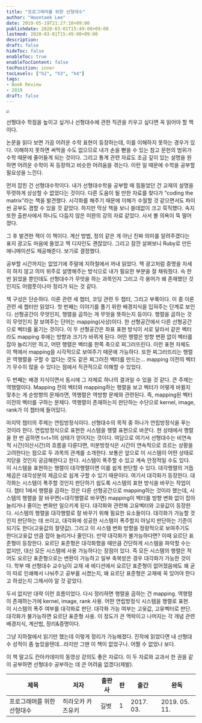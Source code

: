 ```yaml
---
title: "프로그래머를 위한 선형대수"
author: "Hoontaek Lee"
date: 2019-05-19T21:27:18+09:00
publishdate: 2020-03-01T15:49:00+09:00
lastmod: 2020-03-01T15:49:00+09:00
description:
draft: false
hideToc: false
enableToc: true
enableTocContent: false
tocPosition: inner
tocLevels: ["h2", "h3", "h4"]
tags:
- Book Review
- 2019
draft: false
---
```


<img src="https://image.aladin.co.kr/product/10423/3/cover500/k032536399_1.jpg" style="zoom:50%;" />



선형대수 학점을 높이고 싶거나 선형대수에 관한 직관을 키우고 싶다면 꼭 읽어야 할 책이다.

논문을 읽다 보면 가끔 어려운 수학 표현이 등장하는데, 이를 이해하지 못하는 경우가 있다. 이해하지 못하면 써먹을 수도 없으므로 내가 손을 뻗을 수 있는 참고 문헌의 범위가 수학 때문에 줄어들게 되는 것이다. 그리고 통계 관련 자료도 조금 깊이 있는 설명을 원하면 어려운 수학이 꼭 등장하고 비슷한 어려움을 겪는다. 이런 일 때문에 수학을 공부할 필요성을 느낀다.

먼저 잡힌 건 선형대수학이다. 내가 선형대수학을 공부할 때 힘들었던 건 교재의 설명을 뚜렷하게 상상할 수 없었다는 것이다. 다른 도움이 될 만한 자료를 찾다가 “coding the matrix”라는 책을 발견했다. 시각화를 해주기 때문에 이해가 수월할 것 같으면서도 파이썬 공부도 겸할 수 있을 것 같았다. 하지만 막상 책을 보니 쓸데없이 크고 묵직했다. 속지 또한 출판사에서 하나도 다듬지 않은 미완의 강의 자료 같았다. 사서 볼 의욕이 뚝 떨어졌다.

그 후 발견한 책이 이 책이다. 계산 방법, 정의 같은 게 아닌 진짜 의미를 알려주겠다는 표지 광고도 마음에 들었고 책 디자인도 괜찮았다. 그리고 잠깐 살펴보니 Ruby로 만든 애니메이션도 제공해준다. 보기로 결정했다.

공부할 시간까지는 없었기에 주말에 지하철에서 꺼내 읽었다. 책 광고처럼 증명을 자세히 하지 않고 의미 위주로 설명해주는 방식으로 내가 필요한 부분을 잘 채워줬다. 슥 한 번 읽었을 뿐인데도 선형대수가 무엇을 하는 과목인지 그리고 각 용어가 왜 존재했던 것인지도 어렴풋이나마 정리가 되는 것 같다. 

책 구성은 단순하다. 이론 관련 세 챕터, 코딩 관련 두 챕터, 그리고 부록이다. 이 중 이론 관련 세 챕터만 읽었다. 첫 번째는 이야기를 풀기 위한 배경지식을 입혀주는 단계로 보인다. 선형공간이 무엇인지, 행렬을 곱하는 게 무엇을 뜻하는지 등이다. 행렬을 곱하는 것이 무엇인지 잘 보여주는 단어는 mapping(사상)이다. 한 선형공간에서 다른 선형공간으로 벡터를 옮기는 것이다. 이 두 선형공간은 좌표 표현 방식이 서로 달라서 같은 벡터라도 mapping 후에는 방향과 크기가 바뀌게 된다. 어떤 행렬은 방향 변환 없이 벡터를 잡아 늘리기만 하고, 어떤 행렬은 벡터를 한쪽 축으로 찌그러뜨린다. 이런 표현 자체도 이 책에서 mapping을 시각적으로 보여주기 때문에 가능하다. 또한 찌그러뜨리는 행렬은 역행렬을 구할 수 없다는 것도 같은 찌그러진 벡터를 만드는… mapping 이전의 벡터가 무수히 많을 수 있다는 점에서 직관적으로 이해할 수 있었다.

두 번째는 배경 지식이면서 동시에 그 자체로 하나의 결과일 수 있을 것 같다. 큰 주제는 역행렬이다. Mapping 전의 벡터와 mapping하는 행렬을 보고 벡터가 어떻게 바뀔지 맞추는 게 순방향의 문제라면, 역행렬은 역방향 문제와 관련된다. 즉, mapping된 벡터 이전의 벡터를 구하는 문제다. 역행렬이 존재하는지 판단하는 수단으로 kernel, image, rank가 이 챕터에 들어있다.

마지막 챕터의 주제는 연립방정식이다. 선형대수의 목적 중 하나가 연립방정식을 푸는 것이라 한다. 연립방정식으로 표현한 시스템을 행렬 표현으로 바꾼다. 현 상태에서 행렬을 한 번 곱하면 t=t+1의 상태가 얻어지는 것이다. 여담으로 여기서 선형대수는 비연속적 시간(이산시간)의 흐름을 다룬다면, 미분방정식은 시간이 연속적으로 흐르는 상황을 고려한다는 점으로 두 과목의 관계를 소개한다. 보통은 앞으로 이 시스템이 어떤 상태로 치닫을 것인지 궁금해한다고 한다. 시스템이 폭주할 수 있고 계속 안정적일 수도 있다. 이 시스템을 표현하는 행렬이 대각행렬이면 이를 쉽게 판단할 수 있다. 대각행렬의 거듭제곱은 대각성분의 제곱으로 쉽게 구할 수 있기 때문이다. 여기서 대각화가 등장한다. 대각화는 시스템이 폭주할 것인지 판단하기 쉽도록 시스템의 표현 방식을 바꾸는 작업이다. 챕터 1에서 행렬을 곱하는 것은 다른 선형공간으로 mapping하는 것이라 했는데, 시스템의 행렬을 잘 바꾸면(=대각행렬로 바꾸면) mapping이 벡터를 방향 변화 없이 잡아 늘리거나 줄이는 변화만 일으키게 된다. 대각화와 관련해 고유벡터와 고윳값이 등장한다. 시스템의 행렬을 대각행렬로 잘 바꾸기 위해 필요한 요소들이다. 대각화가 가능할 것인지 판단하는 데 쓰이고, 대각화에 성공한 시스템이 폭주할지 아닐지 판단하는 기준이 되기도 한다(고윳값의 절댓값). 그리고 이 시스템 변화 방향을 정량적으로 보여주기도 한다(고윳값 만큼 잡아 늘리거나 줄인다). 만약 대각화가 불가능하다면? 이때 요르단 표준형이 등장한다. 요르단 표준형은 대각화했을 때만큼 간단하게 시스템을 파악할 수는 없지만, 대신 모든 시스템에 사용 가능하다는 장점이 있다. 즉 모든 시스템의 행렬은 적어도 요르단 표준형으로는 변환이 가능하고 일부 축복받은 경우 대각화가 가능한 것이다. 학부 때 선형대수 교수님이 교재 새 에디션에서 요르단 표준형이 없어졌음에도 왜 굳이 따로 인쇄해서 나눠주고 공부를 시켰는지, 왜 요르단 표준형은 교재에 꼭 있어야 한다고 하셨는지 그제서야 알 것 같았다.

두서 없지만 대략 이런 흐름이었다. 다시 정리하면 행렬을 곱하는 건 mapping. 역행렬이 존재하는가에 kernel, image, rank 사용. 어떤 연립방정식 시스템을 행렬로 표현. 이 시스템의 폭주 여부를 대각화로 판단. 대각화 가능 여부는 고윳값, 고유벡터로 판단. 대각화가 불가능하면 요르단 표준형 사용. 이 정도가 큰 맥락이고 나머지는 각 개념 관련 배경지식, 계산법, 정리&증명이다.

그냥 지하철에서 읽기만 했는데 이렇게 정리가 가능해졌다. 진작에 읽었다면 내 선형대수 성적이 좀 높았을텐데…라지만 그땐 이 책이 없었구나. 어쩔 수 없었나 보다.

이 책 말고도 칸아카데미의 동영상 강의도 좋은 자료다. 이 두 자료와 교과서 한 권을 같이 공부하면 선형대수 공부하는 데 큰 어려움 없겠다(제발).


| 제목                       | 저자              | 출판사 | 판   | 출간      | 완독          |
| -------------------------- | ----------------- | ------ | ---- | --------- | ------------- |
| 프로그래머를 위한 선형대수 | 히라오카 카즈유키 | 길벗   | 1    | 2017. 03. | 2019. 05. 11. |